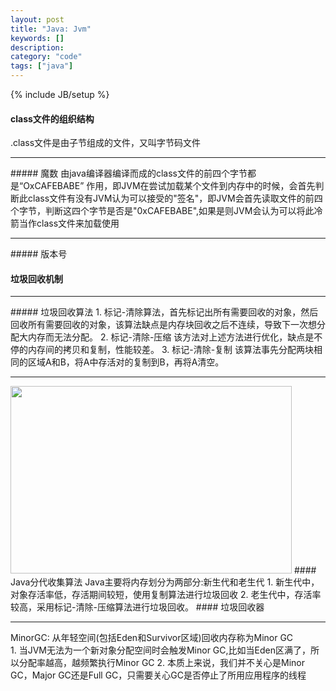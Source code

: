 ```yaml
--- 
layout: post 
title: "Java: Jvm" 
keywords: [] 
description: 
category: "code" 
tags: ["java"] 
--- 
```

{% include JB/setup %}


#### class文件的组织结构
.class文件是由子节组成的文件，又叫字节码文件
<hr />
##### 魔数
由java编译器编译而成的class文件的前四个字节都是“OxCAFEBABE”
作用，即JVM在尝试加载某个文件到内存中的时候，会首先判断此class文件有没有JVM认为可以接受的"签名"，即JVM会首先读取文件的前四个字节，判断这四个字节是否是"0xCAFEBABE",如果是则JVM会认为可以将此冷箭当作class文件来加载使用
<hr />
##### 版本号


#### 垃圾回收机制
<hr />
##### 垃圾回收算法
1. 标记-清除算法，首先标记出所有需要回收的对象，然后回收所有需要回收的对象，该算法缺点是内存块回收之后不连续，导致下一次想分配大内存而无法分配。
2. 标记-清除-压缩 该方法对上述方法进行优化，缺点是不停的内存间的拷贝和复制，性能较差。
3. 标记-清除-复制 该算法事先分配两块相同的区域A和B，将A中存活对的复制到B，再将A清空。
<hr />
<img src="/my_pics/java/jvm/memory-model.jpeg" width="450" height="300">
#### Java分代收集算法
Java主要将内存划分为两部分:新生代和老生代
1. 新生代中，对象存活率低，存活期间较短，使用复制算法进行垃圾回收
2. 老生代中，存活率较高，采用标记-清除-压缩算法进行垃圾回收。
#### 垃圾回收器
<hr />
MinorGC: 从年轻空间(包括Eden和Survivor区域)回收内存称为Minor GC <br />
1. 当JVM无法为一个新对象分配空间时会触发Minor GC,比如当Eden区满了，所以分配率越高，越频繁执行Minor GC
2. 本质上来说，我们并不关心是Minor GC，Major GC还是Full GC，只需要关心GC是否停止了所用应用程序的线程
